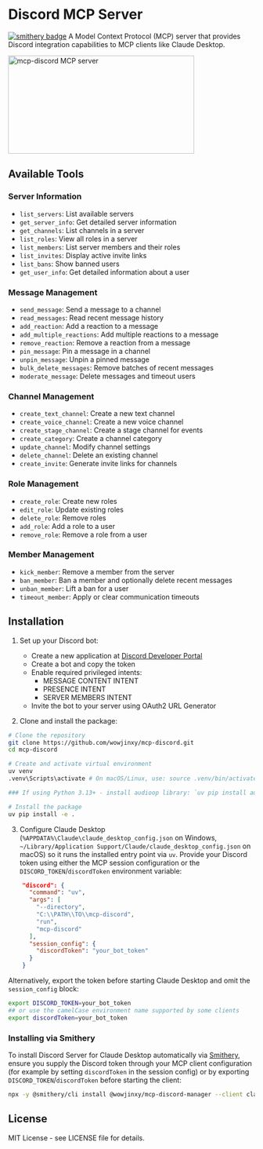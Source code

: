 # Discord MCP Server

[![smithery badge](https://smithery.ai/badge/@wowjinxy/mcp-discord-manager)](https://smithery.ai/server/@wowjinxy/mcp-discord-manager)
A Model Context Protocol (MCP) server that provides Discord integration capabilities to MCP clients like Claude Desktop.

<a href="https://glama.ai/mcp/servers/wvwjgcnppa"><img width="380" height="200" src="https://glama.ai/mcp/servers/wvwjgcnppa/badge" alt="mcp-discord MCP server" /></a>

## Available Tools

### Server Information
- `list_servers`: List available servers
- `get_server_info`: Get detailed server information
- `get_channels`: List channels in a server
- `list_roles`: View all roles in a server
- `list_members`: List server members and their roles
- `list_invites`: Display active invite links
- `list_bans`: Show banned users
- `get_user_info`: Get detailed information about a user

### Message Management
- `send_message`: Send a message to a channel
- `read_messages`: Read recent message history
- `add_reaction`: Add a reaction to a message
- `add_multiple_reactions`: Add multiple reactions to a message
- `remove_reaction`: Remove a reaction from a message
- `pin_message`: Pin a message in a channel
- `unpin_message`: Unpin a pinned message
- `bulk_delete_messages`: Remove batches of recent messages
- `moderate_message`: Delete messages and timeout users

### Channel Management
- `create_text_channel`: Create a new text channel
- `create_voice_channel`: Create a new voice channel
- `create_stage_channel`: Create a stage channel for events
- `create_category`: Create a channel category
- `update_channel`: Modify channel settings
- `delete_channel`: Delete an existing channel
- `create_invite`: Generate invite links for channels

### Role Management
- `create_role`: Create new roles
- `edit_role`: Update existing roles
- `delete_role`: Remove roles
- `add_role`: Add a role to a user
- `remove_role`: Remove a role from a user

### Member Management
- `kick_member`: Remove a member from the server
- `ban_member`: Ban a member and optionally delete recent messages
- `unban_member`: Lift a ban for a user
- `timeout_member`: Apply or clear communication timeouts

## Installation

1. Set up your Discord bot:
   - Create a new application at [Discord Developer Portal](https://discord.com/developers/applications)
   - Create a bot and copy the token
   - Enable required privileged intents:
     - MESSAGE CONTENT INTENT
     - PRESENCE INTENT
     - SERVER MEMBERS INTENT
   - Invite the bot to your server using OAuth2 URL Generator

2. Clone and install the package:
```bash
# Clone the repository
git clone https://github.com/wowjinxy/mcp-discord.git
cd mcp-discord

# Create and activate virtual environment
uv venv
.venv\Scripts\activate # On macOS/Linux, use: source .venv/bin/activate

### If using Python 3.13+ - install audioop library: `uv pip install audioop-lts`

# Install the package
uv pip install -e .
```

3. Configure Claude Desktop (`%APPDATA%\Claude\claude_desktop_config.json` on Windows, `~/Library/Application Support/Claude/claude_desktop_config.json` on macOS) so it runs the installed entry point via `uv`. Provide your Discord token using either the MCP session configuration or the `DISCORD_TOKEN`/`discordToken` environment variable:
```json
    "discord": {
      "command": "uv",
      "args": [
        "--directory",
        "C:\\PATH\\TO\\mcp-discord",
        "run",
        "mcp-discord"
      ],
      "session_config": {
        "discordToken": "your_bot_token"
      }
    }
```

   Alternatively, export the token before starting Claude Desktop and omit the `session_config` block:

```bash
export DISCORD_TOKEN=your_bot_token
## or use the camelCase environment name supported by some clients
export discordToken=your_bot_token
```

### Installing via Smithery

To install Discord Server for Claude Desktop automatically via [Smithery](https://smithery.ai/server/@wowjinxy/mcp-discord-manager), ensure you supply the Discord token through your MCP client configuration (for example by setting `discordToken` in the session config) or by exporting `DISCORD_TOKEN`/`discordToken` before starting the client:

```bash
npx -y @smithery/cli install @wowjinxy/mcp-discord-manager --client claude
```

## License

MIT License - see LICENSE file for details.
